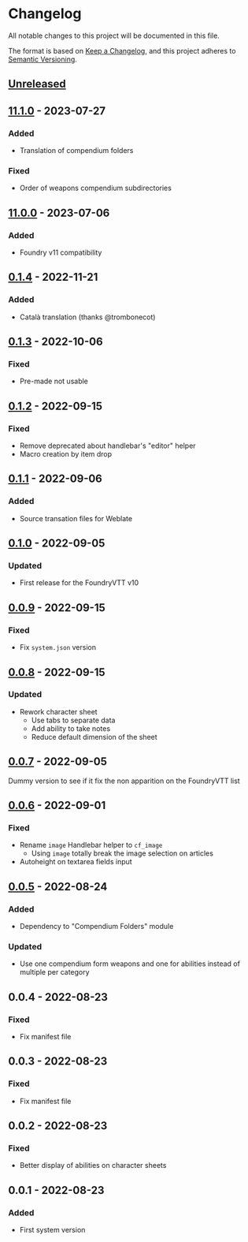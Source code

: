 # Changelog

All notable changes to this project will be documented in this file.

The format is based on [Keep a Changelog](https://keepachangelog.com/en/1.0.0/),
and this project adheres to [Semantic Versioning](https://semver.org/spec/v2.0.0.html).

## [Unreleased]

## [11.1.0] - 2023-07-27

### Added

- Translation of compendium folders

### Fixed

- Order of weapons compendium subdirectories

## [11.0.0] - 2023-07-06

### Added

- Foundry v11 compatibility

## [0.1.4] - 2022-11-21

### Added

- Català translation (thanks @trombonecot)

## [0.1.3] - 2022-10-06

### Fixed

- Pre-made not usable

## [0.1.2] - 2022-09-15

### Fixed

- Remove deprecated about handlebar's "editor" helper
- Macro creation by item drop

## [0.1.1] - 2022-09-06

### Added

- Source transation files for Weblate

## [0.1.0] - 2022-09-05

### Updated

- First release for the FoundryVTT v10

## [0.0.9] - 2022-09-15

### Fixed

- Fix `system.json` version

## [0.0.8] - 2022-09-15

### Updated

- Rework character sheet
    - Use tabs to separate data
    - Add ability to take notes
    - Reduce default dimension of the sheet

## [0.0.7] - 2022-09-05

Dummy version to see if it fix the non apparition on the FoundryVTT list

## [0.0.6] - 2022-09-01

### Fixed

- Rename `image` Handlebar helper to `cf_image`
    - Using `image` totally break the image selection on articles
- Autoheight on textarea fields input

## [0.0.5] - 2022-08-24

### Added

- Dependency to "Compendium Folders" module

### Updated

- Use one compendium form weapons and one for abilities instead of multiple per category

## 0.0.4 - 2022-08-23

### Fixed

- Fix manifest file

## 0.0.3 - 2022-08-23

### Fixed

- Fix manifest file

## 0.0.2 - 2022-08-23

### Fixed

- Better display of abilities on character sheets

## 0.0.1 - 2022-08-23

### Added

- First system version

[Unreleased]: https://github.com/DjLeChuck/foundryvtt-system-channel-fear/compare/11.1.0...HEAD

[11.1.0]: https://github.com/DjLeChuck/foundryvtt-system-channel-fear/compare/11.0.0...11.1.0

[11.0.0]: https://github.com/DjLeChuck/foundryvtt-system-channel-fear/compare/0.1.4...11.0.0

[0.1.4]: https://github.com/DjLeChuck/foundryvtt-system-channel-fear/compare/0.1.3...0.1.4

[0.1.3]: https://github.com/DjLeChuck/foundryvtt-system-channel-fear/compare/0.1.2...0.1.3

[0.1.2]: https://github.com/DjLeChuck/foundryvtt-system-channel-fear/compare/0.1.1...0.1.2

[0.1.1]: https://github.com/DjLeChuck/foundryvtt-system-channel-fear/compare/0.1.0...0.1.1

[0.1.0]: https://github.com/DjLeChuck/foundryvtt-system-channel-fear/compare/0.0.9...0.1.0

[0.0.9]: https://github.com/DjLeChuck/foundryvtt-system-channel-fear/compare/0.0.8...0.0.9

[0.0.8]: https://github.com/DjLeChuck/foundryvtt-system-channel-fear/compare/0.0.7...0.0.8

[0.0.7]: https://github.com/DjLeChuck/foundryvtt-system-channel-fear/compare/0.0.6...0.0.7

[0.0.6]: https://github.com/DjLeChuck/foundryvtt-system-channel-fear/compare/0.0.5...0.0.6

[0.0.5]: https://github.com/DjLeChuck/foundryvtt-system-channel-fear/compare/0.0.4...0.0.5
